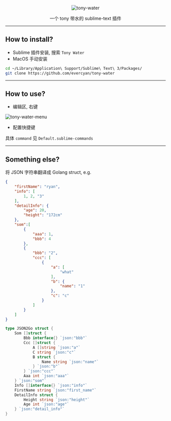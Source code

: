 <div align="center">

![tony-water](https://cdn.jsdelivr.net/gh/evercyan/repository/resource/a6/a6658e4ee75fbcc60fe83abc5c31edb8.png)

一个 tony 带水的 sublime-text 插件

</div>

---

## How to install?

- Sublime 插件安装, 搜索 `Tony Water`
- MacOS 手动安装

```sh
cd ~/Library/Application\ Support/Sublime\ Text\ 3/Packages/
git clone https://github.com/evercyan/tony-water
```

---

## How to use?

- 编辑区, 右键

![tony-water-menu](https://cdn.jsdelivr.net/gh/evercyan/repository/resource/d6/d68c788449654a1858b1d7fcad4df43b.png)

- 配置快捷键

具体 `command` 见 `Default.sublime-commands`

---

## Something else?

将 JSON 字符串翻译成 Golang struct, e.g.

```json
{
    "firstName": "ryan",
    "info": [
        1, 2, "3"
    ],
    "detailInfo": {
        "age": 20,
        "height": "172cm"
    },
    "som":[
        {
            "aaa": 1,
            "bbb": 4
        },
        {
            "bbb": "2",
            "ccc": [
                {
                    "a": [
                        "what"
                    ],
                    "b": {
                        "name": "1"
                    },
                    "c": "c"
                }
            ]
        }
    ]
}
```

```go
type JSON2Go struct {
    Som []struct {
        Bbb interface{} `json:"bbb"`
        Ccc []struct {
            A []string `json:"a"`
            C string `json:"c"`
            B struct {
                Name string `json:"name"`
            } `json:"b"`
        } `json:"ccc"`
        Aaa int `json:"aaa"`
    } `json:"som"`
    Info []interface{} `json:"info"`
    FirstName string `json:"first_name"`
    DetailInfo struct {
        Height string `json:"height"`
        Age int `json:"age"`
    } `json:"detail_info"`
}
```
